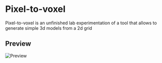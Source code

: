 # Pixel-to-voxel

Pixel-to-voxel is an unfinished lab experimentation of a tool that allows to generate simple 3d models from a 2d grid

## Preview

![Preview](https://raw.githubusercontent.com/Namysh/pixel-to-voxel/main/readme-preview.gif)
